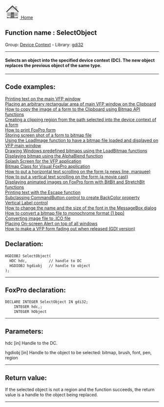 [<img src="../../images/home.png"> Home ](https://github.com/VFPX/Win32API)  

## Function name : SelectObject
Group: [Device Context](../../functions_group.md#Device_Context)  -  Library: [gdi32](../../libraries.md#gdi32)  
***  


#### Selects an object into the specified device context (DC). The new object replaces the previous object of the same type.

***  


## Code examples:
[Printing text on the main VFP window](../../samples/sample_035.md)  
[Placing an arbitrary rectangular area of main VFP window on the Clipboard](../../samples/sample_081.md)  
[How to copy the image of a form to the Clipboard using Bitmap API functions](../../samples/sample_091.md)  
[Creating a clipping region from the path selected into the device context of a form](../../samples/sample_144.md)  
[How to print FoxPro form](../../samples/sample_158.md)  
[Storing screen shot of a form to bitmap file](../../samples/sample_187.md)  
[Using the LoadImage function to have a bitmap file loaded and displayed on VFP main window](../../samples/sample_210.md)  
[Drawing Windows predefined bitmaps using the LoadBitmap functions](../../samples/sample_253.md)  
[Displaying bitmap using the AlphaBlend function](../../samples/sample_293.md)  
[Splash Screen for the VFP application](../../samples/sample_294.md)  
[Bitmap Class for Visual FoxPro application](../../samples/sample_295.md)  
[How to put a horizontal text scrolling on the form (a news line, marquee)](../../samples/sample_352.md)  
[How to put a vertical text scrolling on the form (a movie cast)](../../samples/sample_354.md)  
[Displaying animated images on FoxPro form with BitBlt and StretchBlt functions](../../samples/sample_355.md)  
[Printing text with the Escape function](../../samples/sample_357.md)  
[Subclassing CommandButton control to create BackColor property](../../samples/sample_392.md)  
[Vertical Label control](../../samples/sample_398.md)  
[How to change the name and the size of the font in the MessageBox dialog](../../samples/sample_434.md)  
[How to convert a bitmap file to monochrome format (1 bpp)](../../samples/sample_493.md)  
[Converting image file to .ICO file](../../samples/sample_503.md)  
[Placing On-screen Alert on top of all windows](../../samples/sample_504.md)  
[How to make a VFP form fading out when released (GDI version)](../../samples/sample_528.md)  

## Declaration:
```foxpro  
HGDIOBJ SelectObject(
  HDC hdc,          // handle to DC
  HGDIOBJ hgdiobj   // handle to object
);  
```  
***  


## FoxPro declaration:
```foxpro  
DECLARE INTEGER SelectObject IN gdi32;
	INTEGER hdc,;
	INTEGER hObject  
```  
***  


## Parameters:
hdc 
[in] Handle to the DC. 

hgdiobj 
[in] Handle to the object to be selected: bitmap, brush, font, pen, region  
***  


## Return value:
If the selected object is not a region and the function succeeds, the return value is a handle to the object being replaced.  
***  

